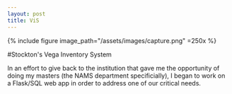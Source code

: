 ```yaml
---
layout: post
title: ViS
---
```


{% include figure image_path="/assets/images/capture.png" =250x %}

#Stockton's Vega Inventory System

In an effort to give back to the institution that gave me the opportunity of doing my masters (the NAMS department specificially), I began to work on a Flask/SQL web app in order to address one of our critical needs.
